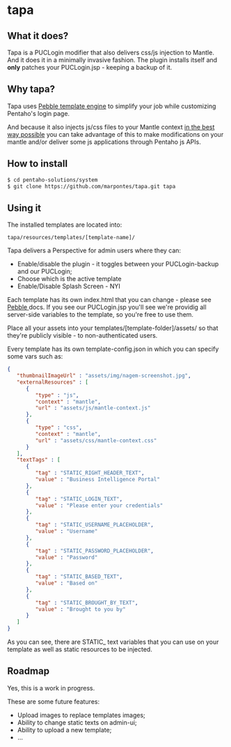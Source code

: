 tapa
===

## What it does?

Tapa is a PUCLogin modifier that also delivers css/js injection to Mantle. And it does it in a minimally invasive fashion. The plugin installs itself and **only** patches your PUCLogin.jsp - keeping a backup of it.

## Why tapa?

Tapa uses [Pebble template engine](http://www.mitchellbosecke.com/pebble/home) to simplify your job while customizing Pentaho's login page.

And because it also injects js/css files to your Mantle context [in the best way possible](http://wiki.pentaho.com/display/ServerDoc2x/Developing+Plugins#DevelopingPlugins-DefiningExternalResources%28asof4.0%29) you can take advantage of this to make modifications on your mantle and/or deliver some js applications through Pentaho js APIs.

## How to install

```bash
$ cd pentaho-solutions/system
$ git clone https://github.com/marpontes/tapa.git tapa

```

## Using it

The installed templates are located into:
```
tapa/resources/templates/[template-name]/
```

Tapa delivers a Perspective for admin users where they can:
* Enable/disable the plugin - it toggles between your PUCLogin-backup and our PUCLogin;
* Choose which is the active template
* Enable/Disable Splash Screen - NYI

Each template has its own index.html that you can change - please see [Pebble ](http://www.mitchellbosecke.com/pebble/home) docs. If you see our PUCLogin.jsp you'll see we're providig all server-side variables to the template, so you're free to use them.

Place all your assets into your templates/[template-folder]/assets/ so that they're publicly visible - to non-authenticated users.

Every template has its own template-config.json in which you can specify some vars such as:

```json
{  
   "thumbnailImageUrl" : "assets/img/nagem-screenshot.jpg",
   "externalResources" : [  
      {  
         "type" : "js",
         "context" : "mantle",
         "url" : "assets/js/mantle-context.js"
      },
      {  
         "type" : "css",
         "context" : "mantle",
         "url" : "assets/css/mantle-context.css"
      }
   ],
   "textTags" : [  
      {  
         "tag" : "STATIC_RIGHT_HEADER_TEXT",
         "value" : "Business Intelligence Portal"
      },
      {  
         "tag" : "STATIC_LOGIN_TEXT",
         "value" : "Please enter your credentials"
      },
      {  
         "tag" : "STATIC_USERNAME_PLACEHOLDER",
         "value" : "Username"
      },
      {  
         "tag" : "STATIC_PASSWORD_PLACEHOLDER",
         "value" : "Password"
      },
      {  
         "tag" : "STATIC_BASED_TEXT",
         "value" : "Based on"
      },
      {  
         "tag" : "STATIC_BROUGHT_BY_TEXT",
         "value" : "Brought to you by"
      }
   ]
}
```

As you can see, there are STATIC_ text variables that you can use on your template as well as static resources to be injected.

## Roadmap

Yes, this is a work in progress.

These are some future features:
* Upload images to replace templates images;
* Ability to change static texts on admin-ui;
* Ability to upload a new template;
* ...


